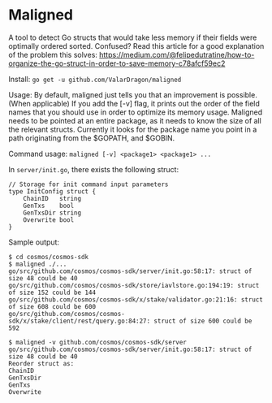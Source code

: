 # Maligned

A tool to detect Go structs that would take less memory if their fields were optimally ordered sorted. Confused? Read this article for a good explanation of the problem this solves: https://medium.com/@felipedutratine/how-to-organize-the-go-struct-in-order-to-save-memory-c78afcf59ec2

Install: `go get -u github.com/ValarDragon/maligned`

Usage:
By default, maligned just tells you that an improvement is possible. (When applicable) If you add the [-v] flag, it prints out the order of the field names that you should use in order to optimize its memory usage. Maligned needs to be pointed at an entire package, as it needs to know the size of all the relevant structs. Currently it looks for the package name you point in a path originating from the $GOPATH, and $GOBIN.

Command usage: `maligned [-v] <package1> <package1> ...`

In `server/init.go`, there exists the following struct:
```
// Storage for init command input parameters
type InitConfig struct {
	ChainID   string
	GenTxs    bool
	GenTxsDir string
	Overwrite bool
}
```

Sample output:
```
$ cd cosmos/cosmos-sdk
$ maligned ./...
go/src/github.com/cosmos/cosmos-sdk/server/init.go:58:17: struct of size 48 could be 40
go/src/github.com/cosmos/cosmos-sdk/store/iavlstore.go:194:19: struct of size 152 could be 144
go/src/github.com/cosmos/cosmos-sdk/x/stake/validator.go:21:16: struct of size 608 could be 600
go/src/github.com/cosmos/cosmos-sdk/x/stake/client/rest/query.go:84:27: struct of size 600 could be 592

$ maligned -v github.com/cosmos/cosmos-sdk/server
go/src/github.com/cosmos/cosmos-sdk/server/init.go:58:17: struct of size 48 could be 40
Reorder struct as:
ChainID
GenTxsDir
GenTxs
Overwrite
```
